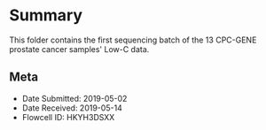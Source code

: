 # Summary

This folder contains the first sequencing batch of the 13 CPC-GENE prostate cancer samples' Low-C data.

## Meta

* Date Submitted: 2019-05-02
* Date Received: 2019-05-14
* Flowcell ID: HKYH3DSXX
